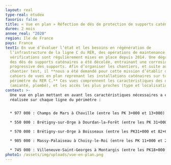 ```yaml
---
layout: real
type-real: etudex
favoris: false
title: « Vue en plan » Réfection de dés de protection de supports caténaires RER C
duree: 2 mois
annee_real: "2020"
region: Ile de France
pays: France
text1: En vue d’évaluer l’état et les besoins en régénération de
  l’infrastructure de la ligne C du RER, des opérations de maintenance et de
  vérifications sont régulièrement mises en place depuis 2014. Une dégradation
  des dés de supports caténaires a été décelée, entrainant une corrosion
  progressive des supports. Afin d’organiser les chantiers, et suite au REX d’un
  chantier test, il **nous a été demandé pour cette mission d’établir des
  cahiers de vues en plan reprenant les installations caténaires sur tout le
  périmètre du RER C.** Ces vues comprennent les caractéristiques des dés
  (amianté, plombé), et les accès les plus proches (type et localisation).
context: >-
  Une vue en plan mettant en avant les caractéristiques nécessaires a été
  réalisée sur chaque ligne du périmètre :


  * 977 000 : Champs de Mars à Chaville (entre les PK 3+000 et 13+000)

  * 550 000 : Brétigny-sur-Orge à Dourdan-la-Forêt (entre les PK 31+000 et 57+000)

  * 570 000 : Brétigny-sur-Orge à Boisseaux (entre les PK31+000 et 82+600)

  * 985 000 : Massy-Palaiseau à Choisy-le-Roi (entre les PK 11+000 et 25+000)

  * 745 000 : Villeneuve-Saint-Georges à Montargis (entre les PK18+000 et 21+000)
photo1: /assets/img/uploads/vue-en-plan.png
---
```

